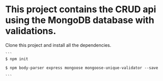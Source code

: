 # This project contains the CRUD api using the MongoDB database with validations.

Clone this project and install all the dependencies.
    
    ```
    $ npm init
    
    $ npm body-parser express mongoose mongoose-unique-validator --save
    
    ```
